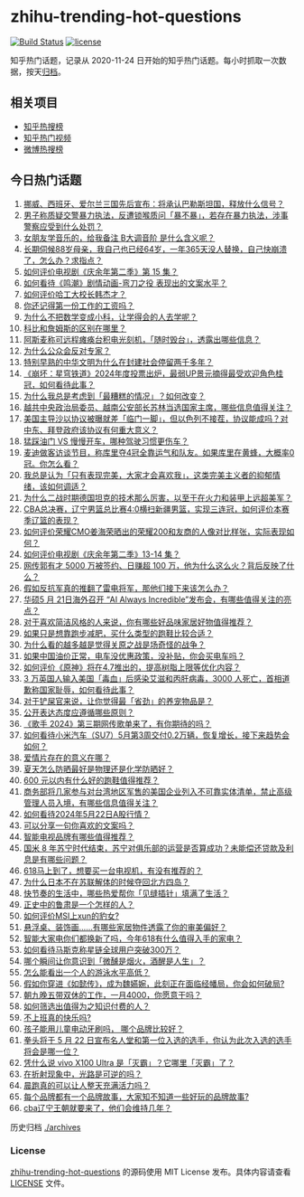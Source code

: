 # zhihu-trending-hot-questions

[![Build Status](https://github.com/justjavac/zhihu-trending-hot-questions/workflows/ci/badge.svg?branch=master)](https://github.com/justjavac/zhihu-trending-hot-questions/actions)
[![license](https://img.shields.io/github/license/justjavac/zhihu-trending-hot-questions)](https://github.com/justjavac/zhihu-trending-hot-questions/blob/master/LICENSE)

知乎热门话题，记录从 2020-11-24
日开始的知乎热门话题。每小时抓取一次数据，按天[归档](./archives)。

## 相关项目

- [知乎热搜榜](https://github.com/justjavac/zhihu-trending-top-search)
- [知乎热门视频](https://github.com/justjavac/zhihu-trending-hot-video)
- [微博热搜榜](https://github.com/justjavac/weibo-trending-hot-search)

## 今日热门话题

<!-- BEGIN -->
<!-- 最后更新时间 Thu May 23 2024 05:17:09 GMT+0800 (China Standard Time) -->

1. [挪威、西班牙、爱尔兰三国先后宣布：将承认巴勒斯坦国，释放什么信号？](https://www.zhihu.com/question/656809100)
1. [男子称质疑交警暴力执法，反遭锁喉质问「暴不暴」，若存在暴力执法，涉事警察应受到什么处罚？](https://www.zhihu.com/question/656816955)
1. [女朋友学音乐的，给我备注 B大调音阶 是什么含义呢？](https://www.zhihu.com/question/656232225)
1. [长期伺候88岁母亲，我自己也已经64岁，一年365天没人替换，自己快崩溃了，怎么办？求指点？](https://www.zhihu.com/question/654369349)
1. [如何评价电视剧《庆余年第二季》第 15 集？](https://www.zhihu.com/question/656827204)
1. [如何看待《鸣潮》剧情动画-弯刀之役 表现出的文案水平？](https://www.zhihu.com/question/656785599)
1. [如何评价哈工大校长韩杰才？](https://www.zhihu.com/question/551153085)
1. [你还记得第一份工作的工资吗？](https://www.zhihu.com/question/656391355)
1. [为什么不把数学变成小科，让学得会的人去学呢？](https://www.zhihu.com/question/652677725)
1. [科比和詹姆斯的区别在哪里？](https://www.zhihu.com/question/27748292)
1. [阿斯麦称可远程瘫痪台积电光刻机，「随时毁台」，透露出哪些信息？](https://www.zhihu.com/question/656795785)
1. [为什么公众会反对专家？](https://www.zhihu.com/question/656720091)
1. [特别早熟的中华文明为什么在封建社会停留两千多年？](https://www.zhihu.com/question/655987350)
1. [《崩坏：星穹铁道》2024年度投票出炉，最弱UP景元摘得最受欢迎角色桂冠，如何看待此事？](https://www.zhihu.com/question/656794990)
1. [为什么我总是考虑到「最糟糕的情况」？如何改变？](https://www.zhihu.com/question/656699011)
1. [越共中央政治局委员、越南公安部长苏林当选国家主席，哪些信息值得关注？](https://www.zhihu.com/question/656789847)
1. [美国主导沙以协议被曝就差「临门一脚」，但以色列不接茬，协议能成吗？对中东、拜登政府该协议有何重大意义？](https://www.zhihu.com/question/656794978)
1. [猛踩油门 VS 慢慢开车，哪种驾驶习惯更伤车？](https://www.zhihu.com/question/656520879)
1. [麦迪做客访谈节目，称库里夺4冠全靠运气和队友。如果库里在黄蜂，大概率0冠。你怎么看？](https://www.zhihu.com/question/656701854)
1. [我总是认为「只有表现完美，大家才会喜欢我」，这类完美主义者的抑郁情绪，该如何调适？](https://www.zhihu.com/question/656698995)
1. [为什么二战时期德国坦克的技术那么厉害，以至于在火力和装甲上远超美军？](https://www.zhihu.com/question/31186817)
1. [CBA总决赛，辽宁男篮总比赛4:0横扫新疆男篮，实现三连冠，如何评价本赛季辽篮的表现？](https://www.zhihu.com/question/656849563)
1. [如何评价荣耀CMO姜海荣晒出的荣耀200和友商的人像对比样张，实际表现如何？](https://www.zhihu.com/question/656811584)
1. [如何评价电视剧《庆余年第二季》13-14 集？](https://www.zhihu.com/question/656826986)
1. [网传郭有才 5000 万被签约、日赚超 100 万，他为什么这么火？背后反映了什么？](https://www.zhihu.com/question/656694087)
1. [假如反抗军真的推翻了雷电将军，那他们接下来该怎么办？](https://www.zhihu.com/question/652248509)
1. [华硕5 月 21日海外召开 “AI Always Incredible”发布会，有哪些值得关注的亮点？](https://www.zhihu.com/question/656695982)
1. [对于喜欢简洁风格的人来说，你有哪些好品味家居好物值得推荐？](https://www.zhihu.com/question/654385944)
1. [如果只是想靠跑步减肥，买什么类型的跑鞋比较合适？](https://www.zhihu.com/question/654494850)
1. [为什么看的越多越是觉得关原之战是场奇怪的战争？](https://www.zhihu.com/question/54343643)
1. [如果中国油价正常，电车没优惠政策，没补贴，你会买电车吗？](https://www.zhihu.com/question/656499165)
1. [如何评价《原神》将在4.7推出的，提高树脂上限等优化内容？](https://www.zhihu.com/question/656804090)
1. [3 万英国人输入美国「毒血」后感染艾滋和丙肝病毒，3000 人死亡，首相道歉称国家耻辱，如何看待此事？](https://www.zhihu.com/question/656713985)
1. [对于铲屎官来说，让你觉得最「省劲」的养宠物品是？](https://www.zhihu.com/question/654579861)
1. [公开表达态度应遵循哪些原则？](https://www.zhihu.com/question/655962167)
1. [《歌手 2024》第三期网传歌单来了，有你期待的吗？](https://www.zhihu.com/question/656440249)
1. [如何看待小米汽车（SU7）5月第3周交付0.2万辆，恢复增长，接下来趋势会如何？](https://www.zhihu.com/question/656700123)
1. [爱情片存在的意义在哪？](https://www.zhihu.com/question/380315325)
1. [夏天怎么防晒最好是物理还是化学防晒好？](https://www.zhihu.com/question/654567478)
1. [600 元以内有什么好的跑鞋值得推荐？](https://www.zhihu.com/question/653270290)
1. [商务部将几家参与对台湾地区军售的美国企业列入不可靠实体清单，禁止高级管理人员入境，有哪些信息值得关注？](https://www.zhihu.com/question/656569533)
1. [如何看待2024年5月22日A股行情？](https://www.zhihu.com/question/656813309)
1. [可以分享一句你喜欢的文案吗？](https://www.zhihu.com/question/653471790)
1. [智能电视品牌有哪些值得推荐？](https://www.zhihu.com/question/642131870)
1. [国米 8 年苏宁时代结束，苏宁对俱乐部的运营是否算成功？未能偿还贷款及利息是有哪些问题？](https://www.zhihu.com/question/656823075)
1. [618马上到了，想要买一台电视机，有没有推荐的？](https://www.zhihu.com/question/534225054)
1. [为什么日本不在苏联解体的时候夺回北方四岛？](https://www.zhihu.com/question/414633604)
1. [快节奏的生活中，哪些热爱帮你「见缝插针」填满了生活？](https://www.zhihu.com/question/653433981)
1. [正史中的鲁肃是一个怎样的人？](https://www.zhihu.com/question/650159606)
1. [如何评价MSI上xun的豹女?](https://www.zhihu.com/question/656613911)
1. [悬浮桌、装饰画……有哪些家居物件透露了你的审美偏好？](https://www.zhihu.com/question/655600501)
1. [智能大家电你们都换新了吗，今年618有什么值得入手的家电？](https://www.zhihu.com/question/656607176)
1. [如何看待马斯克称星链全球用户突破300万？](https://www.zhihu.com/question/656679757)
1. [哪个瞬间让你意识到「微醺是烟火，酒醒是人生」？](https://www.zhihu.com/question/653431643)
1. [怎么能看出一个人的游泳水平高低？](https://www.zhihu.com/question/655448955)
1. [假如你穿进《如懿传》，成为魏嬿婉，此刻正在面临经幡局，你会如何破局?](https://www.zhihu.com/question/656006657)
1. [朝九晚五带双休的工作，一月4000，你愿意干吗？](https://www.zhihu.com/question/656489119)
1. [如何筛选出值得为之知识付费的人？](https://www.zhihu.com/question/655952106)
1. [不上班真的快乐吗?](https://www.zhihu.com/question/656173585)
1. [孩子能用儿童电动牙刷吗， 哪个品牌比较好？](https://www.zhihu.com/question/655246176)
1. [拳头将于 5 月 22 日宣布名人堂和第一位入选的选手，你认为此次入选的选手将会是哪一位？](https://www.zhihu.com/question/656574053)
1. [凭什么说 vivo X100 Ultra 是「灭霸」？它哪里「灭霸」了？](https://www.zhihu.com/question/656735936)
1. [在折射现象中，光路是可逆的吗？](https://www.zhihu.com/question/656748333)
1. [晨跑真的可以让人整天充满活力吗？](https://www.zhihu.com/question/656312966)
1. [每个品牌都有一个品牌故事，大家知不知道一些好玩的品牌故事?](https://www.zhihu.com/question/21257214)
1. [cba辽宁王朝就要来了，他们会维持几年？](https://www.zhihu.com/question/656718903)

<!-- END -->

历史归档 [./archives](./archives)

### License

[zhihu-trending-hot-questions](https://github.com/justjavac/zhihu-trending-hot-questions)
的源码使用 MIT License 发布。具体内容请查看 [LICENSE](./LICENSE) 文件。
